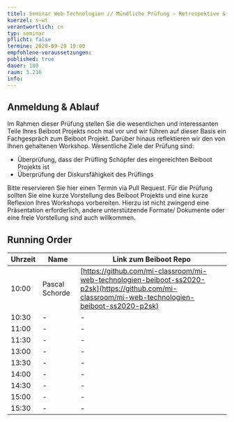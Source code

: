```yaml
---
titel: Seminar Web-Technologien // Mündliche Prüfung – Retrospektive & Vorstellungen von Beiboot Projekt und Workshop
kuerzel: s-wt
verantwortlich: cn
typ: seminar
pflicht: false
termine: 2020-09-29 10:00
empfohlene-voraussetzungen: 
published: true
dauer: 180
raum: 3.216
info: 
---
```


## Anmeldung & Ablauf
Im Rahmen dieser Prüfung stellen Sie die wesentlichen und interessanten Teile Ihres Beiboot Projekts noch mal vor und wir führen auf dieser Basis ein Fachgespräch zum Beiboot Projekt. Darüber hinaus reflektieren wir den von Ihnen gehaltenen Workshop. Wesentliche Ziele der Prüfung sind:
- Überprüfung, dass der Prüfling Schöpfer des eingereichten Beiboot Projekts ist
- Überprüfung der Diskursfähigkeit des Prüflings

Bitte reservieren Sie hier einen Termin via Pull Request. Für die Prüfung sollten Sie eine kurze Vorstellung des Beiboot Projekts und eine kurze Reflexion Ihres Workshops vorbereiten. Hierzu ist nicht zwingend eine Präsentation erforderlich, andere unterstützende Formate/ Dokumente oder eine freie Vorstellung sind auch willkommen.

## Running Order

| Uhrzeit |Name |Link zum Beiboot Repo|
| --- | --- | --- |
|10:00| Pascal Schorde | [https://github.com/mi-classroom/mi-web-technologien-beiboot-ss2020-p2sk](https://github.com/mi-classroom/mi-web-technologien-beiboot-ss2020-p2sk) |
|10:30 | - | - |
|11:00 | - | - |
|11:30 | - | - |
|13:00 | - | - |
|13:30 | - | - |
|14:00 | - | - |
|14:30 | - | - |
|15:00 | - | - |
|15:30 | - | - |
